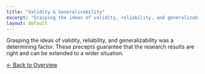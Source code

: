 ```yaml
---
title: "Validity & Generalisability"
excerpt: "Grasping the ideas of validity, reliability, and generalizability was a determining factor. These precepts guarantee tha..."
layout: default
---
```


Grasping the ideas of validity, reliability, and generalizability was a determining factor. These precepts guarantee that the research results are right and can be extended to a wider situation.

[← Back to Overview](index.md)
